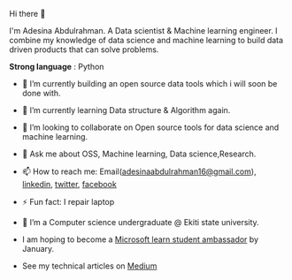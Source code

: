 Hi there 👋

I'm Adesina Abdulrahman. A Data scientist & Machine learning engineer. I combine my knowledge of data science and machine learning to build data driven products that can solve problems.

**Strong language** : Python
- 🔭 I’m currently building an open source data tools which i will soon be done with.
- 🌱 I’m currently learning Data structure & Algorithm again.
- 👯 I’m looking to collaborate on Open source tools for data science and machine learning. 
- 💬 Ask me about OSS, Machine learning, Data science,Research.
- 📫 How to reach me: Email(adesinaabdulrahman16@gmail.com),  [linkedin](https://www.linkedin.com/in/adesinaabdulrahman/), [twitter](https://www.twitter.com/@AdesinaAbdulra9), [facebook](https://www.facebook.com/adesinaabdulrahman)
- ⚡ Fun fact: I repair laptop
- 🌱 I’m a Computer science undergraduate @ Ekiti state university.


- I am hoping to become a [Microsoft learn student ambassador](https://studentambassadors.microsoft.com/) by January.

- See my technical articles on [Medium](https://medium.com/@adesinaabdulrahman)

